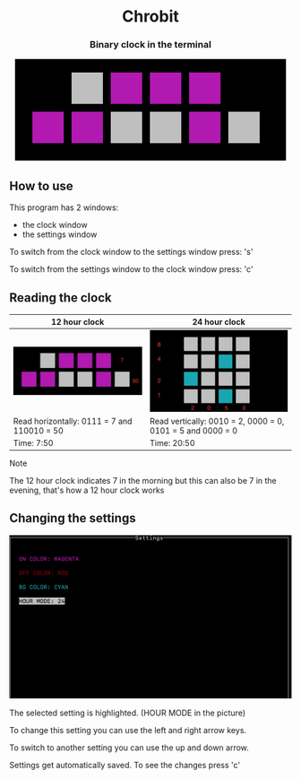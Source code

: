 <h1 align="center">Chrobit</h1>
<h3 align="center">Binary clock in the terminal</h3>
<p align="center">
  <img src="https://github.com/Fungichi/Chrobit/blob/main/img/clock12.png" />
</p>

## How to use

This program has 2 windows:
- the clock window
- the settings window

To switch from the clock window to the settings window press: 's'

To switch from the settings window to the clock window press: 'c'

## Reading the clock

| 12 hour clock  | 24 hour clock |
| ------------- | ------------- |
| <img src="https://github.com/Fungichi/Chrobit/blob/main/img/clock12%20kopie.png"></img>  | <img src="https://github.com/Fungichi/Chrobit/blob/main/img/clock24.png"></img>  |
| Read horizontally: 0111 = 7 and 110010 = 50| Read vertically: 0010 = 2, 0000 = 0, 0101 = 5 and 0000 = 0  |
| Time: 7:50 | Time: 20:50 |

> [!NOTE]
> The 12 hour clock indicates 7 in the morning but this can also be 7 in the evening, that's how a 12 hour clock works

## Changing the settings
<img src="https://github.com/Fungichi/Chrobit/blob/main/img/settings.png"></img>

The selected setting is highlighted. (HOUR MODE in the picture)

To change this setting you can use the left and right arrow keys.

To switch to another setting you can use the up and down arrow.

Settings get automatically saved. To see the changes press 'c'
